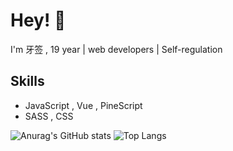 
# Hey! 👋

I'm 牙签 , 19 year | web developers | Self-regulation

## Skills

-  JavaScript , Vue , PineScript
-  SASS , CSS


![Anurag's GitHub stats](https://github-readme-stats.vercel.app/api?username=phrynus&show_icons=true&hide=issues,contribs&hide_border=true)
![Top Langs](https://github-readme-stats.vercel.app/api/top-langs/?username=phrynus&layout=compact&hide=HTML&hide_border=true)
